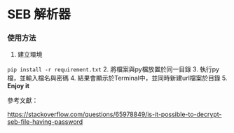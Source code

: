 # SEB 解析器
### 使用方法
1. 建立環境

```pip install -r requirement.txt```
2. 將檔案與py檔放置於同一目錄
3. 執行py檔，並輸入檔名與密碼
4. 結果會顯示於Terminal中，並同時新建url檔案於目錄
5. **Enjoy it**


參考文獻：

https://stackoverflow.com/questions/65978849/is-it-possible-to-decrypt-seb-file-having-password